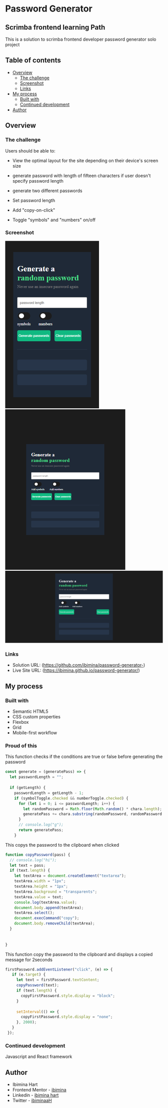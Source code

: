 # Password Generator
## Scrimba frontend learning Path

This is a solution to scrimba frontend developer password generator solo project

## Table of contents

- [Overview](#overview)
  - [The challenge](#the-challenge)
  - [Screenshot](#screenshot)
  - [Links](#links)
- [My process](#my-process)
  - [Built with](#built-with)
  - [Continued development](#continued-development)
- [Author](#author)

## Overview

### The challenge

Users should be able to:

- View the optimal layout for the site depending on their device's screen size

- generate password with length of fifteen characters if user doesn't specify password length
- generate two different passwords
- Set password length
- Add "copy-on-click"
- Toggle "symbols" and "numbers" on/off



### Screenshot
![phone](Capture073.png)
![ipad](Capture072.png)
![Desktop](Capture071.png)

### Links

- Solution URL: (https://github.com/ibimina/password-generator-)
- Live Site URL: (https://ibimina.github.io/password-generator/)

## My process

### Built with

- Semantic HTML5
- CSS custom properties
- Flexbox
- Grid
- Mobile-first workflow


### Proud of this 
This function checks if the conditions are true or false before generating the password
```js
const generate = (generatePass) => {
  let passwordLength = "";

  if (getLength) {
    passwordLength = getLength - 1;
    if (symbolToggle.checked && numberToggle.checked) {
      for (let i = 0; i <= passwordLength; i++) {
        let randomPassword = Math.floor(Math.random() * chara.length);
        generatePass += chara.substring(randomPassword, randomPassword + 1);
      }
      // console.log("g");
      return generatePass;
    } 
```

This copys the password to the clipboard when clicked
```js
function copyPassword(pass) {
  // console.log("hi");
  let text = pass;
  if (text.length) {
    let textArea = document.createElement("textarea");
    textArea.width = "1px";
    textArea.height = "1px";
    textArea.background = "transparents";
    textArea.value = text;
    console.log(textArea.value);
    document.body.append(textArea);
    textArea.select();
    document.execCommand("copy"); 
    document.body.removeChild(textArea);
  }


}

```

This function copy the password to the clipboard and displays a copied message for 2seconds
```js
firstPassword.addEventListener("click", (e) => {
   if (e.target) {
     let text = firstPassword.textContent;
     copyPassword(text);
     if (text.length) {
       copyFirstPassword.style.display = "block";
     }

     setInterval(() => {
       copyFirstPassword.style.display = "none";
     }, 2000);
   }
 });
```
### Continued development

Javascript and React framework


## Author

- Ibimina Hart
 - Frontend Mentor - [ibimina](https://www.frontendmentor.io/profile/ibimina)
 - Linkedin - [ibimina hart](https://www.linkedin.com/in/ibimina-hart)
- Twitter - [ibiminaaH](https://www.twitter.com/ibiminaaH)







